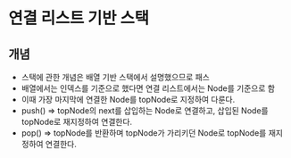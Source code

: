 # 연결 리스트 기반 스택

## 개념
- 스택에 관한 개념은 배열 기반 스택에서 설명했으므로 패스
- 배열에서는 인덱스를 기준으로 했다면 연결 리스트에서는 Node를 기준으로 함
- 이때 가장 마지막에 연결한 Node를 topNode로 지정하여 다룬다.
- push() => topNode의 next를 삽입하는 Node로 연결하고, 삽입된 Node를 topNode로 재지정하여 연결한다.
- pop() => topNode를 반환하며 topNode가 가리키던 Node로 topNode를 재지정하여 연결한다.
